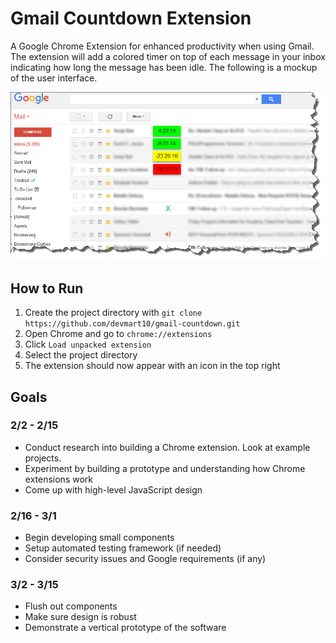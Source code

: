 # Gmail Countdown Extension

A Google Chrome Extension for enhanced productivity when using Gmail. The extension will add a colored timer on top of each message in your inbox indicating how long the message has been idle. The following is a mockup of the user interface.

![Mockup of Interface](https://github.com/devmart10/gmail-countdown/blob/master/gmail-countdown.png)

## How to Run
1. Create the project directory with `git clone https://github.com/devmart10/gmail-countdown.git`
2. Open Chrome and go to `chrome://extensions`
3. Click `Load unpacked extension`
4. Select the project directory
5. The extension should now appear with an icon in the top right

## Goals
### 2/2 - 2/15
- Conduct research into building a Chrome extension. Look at example projects.
- Experiment by building a prototype and understanding how Chrome extensions work
- Come up with high-level JavaScript design

### 2/16 - 3/1
- Begin developing small components
- Setup automated testing framework (if needed)
- Consider security issues and Google requirements (if any)

### 3/2 - 3/15
- Flush out components
- Make sure design is robust
- Demonstrate a vertical prototype of the software
